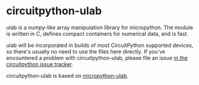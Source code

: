 # circuitpython-ulab

ulab is a numpy-like array manipulation library for micropython. 
The module is written in C, defines compact containers for numerical 
data, and is fast.

ulab will be incorporated in builds of most CircuitPython supported
devices, so there's usually no need to use the files here directly.
If you've encountered a problem with circuitpython-ulab, please
file an issue [in the circuitpython issue tracker](https://github.com/adafruit/circuitpython).

circuitpython-ulab is based on [micropython-ulab](https://github.com/v923z/micropython-ulab).
